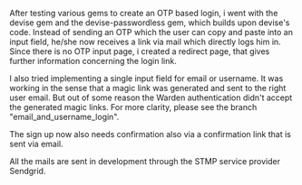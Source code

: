After testing various gems to create an OTP based login, i went with the devise gem and the devise-passwordless gem, which builds upon devise's code. Instead of sending an OTP which the user can copy and paste into an input field, he/she now receives a link via mail which directly logs him in.
Since there is no OTP input page, i created a redirect page, that gives further information concerning the login link.

I also tried implementing a single input field for email or username. It was working in the sense that a magic link was generated and sent to the right user email. But out of some reason the Warden authentication didn't accept the generated magic links. For more clarity, please see the branch "email_and_username_login".

The sign up now also needs confirmation also via a confirmation link that is sent via email.

All the mails are sent in development through the STMP service provider Sendgrid. 
